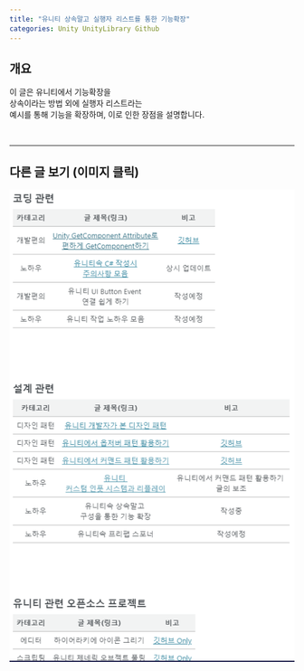 ```yaml
---
title: "유니티 상속말고 실행자 리스트를 통한 기능확장"
categories: Unity UnityLibrary Github
---
```


## 개요
이 글은 유니티에서 기능확장을 <br>
상속이라는 방법 외에 실행자 리스트라는 <br>
예시를 통해 기능을 확장하며, 이로 인한 장점을 설명합니다. <br>

<br>

---
## 다른 글 보기 (이미지 클릭)
[![](https://github.com/KorStrix/korstrix.github.io/blob/master/_images/Index_Preview.png?raw=true)](https://korstrix.github.io/index/Index/)
